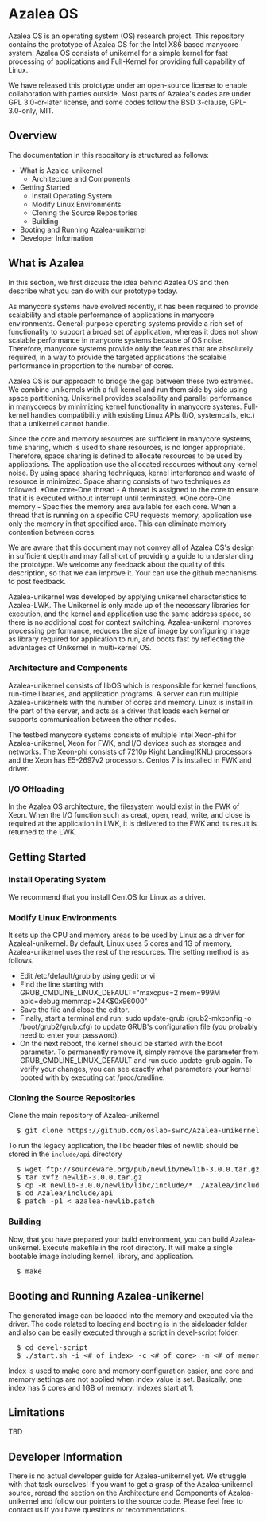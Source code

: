 # Azalea OS

Azalea OS is an operating system (OS) research project. This repository contains the prototype of Azalea OS for the Intel  X86 based manycore system. Azalea OS consists of unikernel for a simple kernel for fast processing of applications and Full-Kernel for providing full capability of Linux. 

We have released this prototype under an open-source license to enable collaboration with parties outside. Most parts of Azalea's codes are under GPL 3.0-or-later license, and some codes follow the BSD 3-clause, GPL-3.0-only, MIT.

## Overview

The documentation in this repository is structured as follows:

* What is Azalea-unikernel
  * Architecture and Components
* Getting Started
  * Install Operating System
  * Modify Linux Environments
  * Cloning the Source Repositories
  * Building
* Booting and Running Azalea-unikernel 
* Developer Information

## What is Azalea

In this section, we first discuss the idea behind Azalea OS and then describe what you can do with our prototype today.

As manycore systems have evolved recently, it has been required to provide scalability and stable performance of applications in manycore environments. General-purpose operating systems provide a rich set of functionality to support a broad set of application, whereas it does not show scalable performance in manycore systems because of OS noise. Therefore, manycore systems provide only the features that are absolutely required, in a way to provide the targeted applications the scalable performance in proportion to the number of cores.

Azalea OS is our approach to bridge the gap between these two extremes. We combine unikernels with a full kernel and run them side by side using space partitioning. Unikernel provides scalability and parallel performance in manycoreos by minimizing kernel functionality in manycore systems. Full-kernel handles compatibility with existing Linux APIs (I/O, systemcalls, etc.) that a unikernel cannot handle.

Since the core and memory resources are sufficient in manycore systems, time sharing, which is used to share resources, is no longer appropriate. Therefore, space sharing is defined to allocate resources to be used by applications. The application use the allocated resources without any kernel noise. By using space sharing techniques, kernel interference and waste of resource is minimized. Space sharing consists of two techniques as followed.
*One core-One thread - A thread is assigned to the core to ensure that it is executed without interrupt until terminated.
*One core-One memory - Specifies the memory area available for each core. When a thread that is running on a specific CPU requests memory, application use only the memory in that specified area. This can eliminate memory contention between cores.

We are aware that this document may not convey all of Azalea OS's design in sufficient depth and may fall short of providing a guide to understanding the prototype. We welcome any feedback about the quality of this description, so that we can improve it. Your can use the github mechanisms to post feedback.

Azalea-unikernel was developed by applying unikernel characteristics to Azalea-LWK. The Unikernel is only made up of the necessary libraries for execution, and the kernel and application use the same address space, so there is no additional cost for context switching. Azalea-unikernl improves processing performance, reduces the size of image by configuring image as library required for application to run, and boots fast by reflecting the advantages of Unikernel in multi-kernel OS.

### Architecture and Components

Azalea-unikernel consists of libOS which is responsible for kernel functions, run-time libraries, and application programs. A server can run multiple Azalea-unikernels with the number of cores and memory. Linux is install in the part of the server, and acts as a driver that loads each kernel or supports communication between the other nodes.

The testbed manycore systems consists of multiple Intel Xeon-phi for Azalea-unikernel, Xeon for FWK, and I/O devices such as storages and networks. The Xeon-phi consists of 7210p Kight Landing(KNL) processors and the Xeon has E5-2697v2 processors. Centos 7 is installed in FWK and driver.

### I/O Offloading

In the Azalea OS architecture, the filesystem would exist in the FWK of Xeon. When the I/O function such as creat, open, read, write, and close is required at the application in LWK, it is delivered to the FWK and its result is returned to the LWK.

## Getting Started

### Install Operating System

We recommend that you install CentOS for Linux as a driver.

### Modify Linux Environments

It sets up the CPU and memory areas to be used by Linux as a driver for Azaleal-unikernel. By default, Linux uses 5 cores and 1G of memory, Azalea-unikernel uses the rest of the resources. The setting method is as follows.

* Edit /etc/default/grub by using gedit or vi
* Find the line starting with GRUB_CMDLINE_LINUX_DEFAULT="maxcpus=2 mem=999M apic=debug memmap=24K$0x96000"
* Save the file and close the editor.
* Finally, start a terminal and run: sudo update-grub (grub2-mkconfig -o /boot/grub2/grub.cfg) to update GRUB's configuration file (you probably need to enter your password).
* On the next reboot, the kernel should be started with the boot parameter. To permanently remove it, simply remove the parameter from GRUB_CMDLINE_LINUX_DEFAULT and run sudo update-grub again. To verify your changes, you can see exactly what parameters your kernel booted with by executing cat /proc/cmdline.

### Cloning the Source Repositories

Clone the main repository of Azalea-unikernel
<pre>
  $ git clone https://github.com/oslab-swrc/Azalea-unikernel.git
</pre>

To run the legacy application, the libc header files of newlib should be stored in the ```include/api``` directory

<pre>
  $ wget ftp://sourceware.org/pub/newlib/newlib-3.0.0.tar.gz
  $ tar xvfz newlib-3.0.0.tar.gz
  $ cp -R newlib-3.0.0/newlib/libc/include/* ./Azalea/include/api/
  $ cd Azalea/include/api
  $ patch -p1 < azalea-newlib.patch
</pre>

### Building

Now, that you have prepared your build environment, you can build Azalea-unikernel. Execute makefile in the root directory. 
It will make a single bootable image including kernel, library, and application.

<pre>
  $ make
</pre>

## Booting and Running Azalea-unikernel 

The generated image can be loaded into the memory and executed via the driver. The code related to loading and booting is in the sideloader folder and also can be easily executed through a script in devel-script folder.

<pre>
  $ cd devel-script
  $ ./start.sh -i <# of index> -c <# of core> -m <# of memory>
</pre>

Index is used to make core and memory configuration easier, and core and memory settings are not applied when index value is set. Basically, one index has 5 cores and 1GB of memory. Indexes start at 1.

## Limitations

TBD

## Developer Information

There is no actual developer guide for Azalea-unikernel yet. We struggle with that task ourselves!
If you want to get a grasp of the Azalea-unikernel source, reread the section on the Architecture and Components of Azalea-unikernel and follow our pointers to the source code. 
Please feel free to contact us if you have questions or recommendations.
